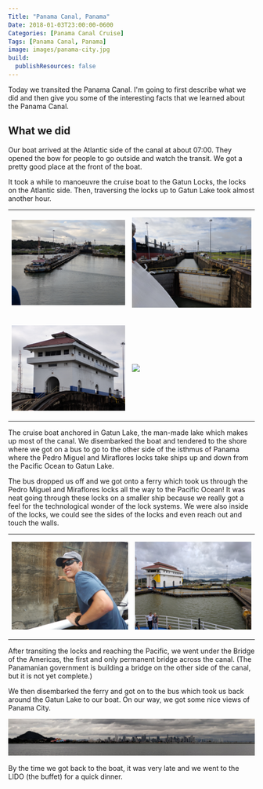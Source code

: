 ```yaml
---
Title: "Panama Canal, Panama"
Date: 2018-01-03T23:00:00-0600
Categories: [Panama Canal Cruise]
Tags: [Panama Canal, Panama]
image: images/panama-city.jpg
build:
  publishResources: false
---
```


Today we transited the Panama Canal. I'm going to first describe what we did and
then give you some of the interesting facts that we learned about the Panama
Canal.

## What we did

Our boat arrived at the Atlantic side of the canal at about 07:00. They opened
the bow for people to go outside and watch the transit. We got a pretty good
place at the front of the boat.

It took a while to manoeuvre the cruise boat to the Gatun Locks, the locks on
the Atlantic side. Then, traversing the locks up to Gatun Lake took almost
another hour.

<table class="gallery">
<tr>
<td>

![](images/panama1.jpg)

</td>
<td>

![](images/panama2.jpg)

</td>
</tr>

<tr>
<td>

![](images/panama3.jpg)

</td>
<td>

![](images/panama4.jpg)

</td>
</tr>
</table>


The cruise boat anchored in Gatun Lake, the man-made lake which makes up most of
the canal. We disembarked the boat and tendered to the shore where we got on a
bus to go to the other side of the isthmus of Panama where the Pedro Miguel and
Miraflores locks take ships up and down from the Pacific Ocean to Gatun Lake.

The bus dropped us off and we got onto a ferry which took us through the Pedro
Miguel and Miraflores locks all the way to the Pacific Ocean! It was neat going
through these locks on a smaller ship because we really got a feel for the
technological wonder of the lock systems. We were also inside of the locks,
we could see the sides of the locks and even reach out and touch the walls.

<table class="gallery">
<tr>
<td>

![](images/panama5.jpg)

</td>
<td>

![](images/panama6.jpg)

</td>
</tr>
</table>

After transiting the locks and reaching the Pacific, we went under the Bridge of
the Americas, the first and only permanent bridge across the canal. (The
Panamanian government is building a bridge on the other side of the canal, but
it is not yet complete.)

We then disembarked the ferry and got on to the bus which took us back around
the Gatun Lake to our boat. On our way, we got some nice views of Panama City.

![Panama City](images/panama-city.jpg)

By the time we got back to the boat, it was very late and we went to the LIDO
(the buffet) for a quick dinner.

<!--
## Interesting facts about the Panama Canal

- The Panama Canal is one of the Seven Wonders of the Modern World.
- The Panama Canal
TODO
-->
